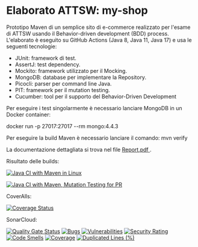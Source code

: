 # Elaborato ATTSW: my-shop
Prototipo Maven di un semplice sito di e-commerce realizzato per l'esame di ATTSW usando il Behavior-driven development (BDD) process.
L'elaborato è eseguito su GitHub Actions (Java 8, Java 11, Java 17) e usa le seguenti tecnologie: 
- JUnit: framework di test.
- AssertJ: test dependency.
- Mockito: framework utilizzato per il Mocking.
- MongoDB: database per implementare la Repository.
- Picocli: parser per command line Java.
- PIT: framework per il mutation testing. 
- Cucumber: tool per il supporto del Behavior-Driven Development

Per eseguire i test singolarmente è necessario lanciare MongoDB in un Docker container: 

docker run -p 27017:27017 --rm mongo:4.4.3

Per eseguire la build Maven è necessario lanciare il comando: mvn verify

La documentazione dettagliata si trova nel file [Report.pdf
](https://github.com/lore1379/my-shop/blob/main/Report.pdf).

Risultato delle builds:

[![Java CI with Maven in Linux](https://github.com/lore1379/my-shop/actions/workflows/maven.yml/badge.svg)](https://github.com/lore1379/my-shop/actions/workflows/maven.yml)

[![Java CI with Maven, Mutation Testing for PR](https://github.com/lore1379/my-shop/actions/workflows/mutation-test.yml/badge.svg)](https://github.com/lore1379/my-shop/actions/workflows/mutation-test.yml)

CoverAlls:

[![Coverage Status](https://coveralls.io/repos/github/lore1379/my-shop/badge.svg)](https://coveralls.io/github/lore1379/my-shop)

SonarCloud:

[![Quality Gate Status](https://sonarcloud.io/api/project_badges/measure?project=lore1379_my-shop&metric=alert_status)](https://sonarcloud.io/summary/new_code?id=lore1379_my-shop)
[![Bugs](https://sonarcloud.io/api/project_badges/measure?project=lore1379_my-shop&metric=bugs)](https://sonarcloud.io/summary/new_code?id=lore1379_my-shop)
[![Vulnerabilities](https://sonarcloud.io/api/project_badges/measure?project=lore1379_my-shop&metric=vulnerabilities)](https://sonarcloud.io/summary/new_code?id=lore1379_my-shop)
[![Security Rating](https://sonarcloud.io/api/project_badges/measure?project=lore1379_my-shop&metric=security_rating)](https://sonarcloud.io/summary/new_code?id=lore1379_my-shop)
[![Code Smells](https://sonarcloud.io/api/project_badges/measure?project=lore1379_my-shop&metric=code_smells)](https://sonarcloud.io/summary/new_code?id=lore1379_my-shop)
[![Coverage](https://sonarcloud.io/api/project_badges/measure?project=lore1379_my-shop&metric=coverage)](https://sonarcloud.io/summary/new_code?id=lore1379_my-shop)
[![Duplicated Lines (%)](https://sonarcloud.io/api/project_badges/measure?project=lore1379_my-shop&metric=duplicated_lines_density)](https://sonarcloud.io/summary/new_code?id=lore1379_my-shop)
